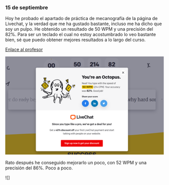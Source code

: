 


### 15 de septiembre

Hoy he probado el apartado de práctica de mecanografía de la página de Livechat, y la verdad que me ha gustado bastante, incluso me ha dicho que soy un pulpo.
He obtenido un resultado de 50 WPM y una precisión del 82%. Para ser un teclado el cual no estoy acostumbrado lo veo bastante bien, sé que puedo obtener mejores resultados a lo largo del curso.

[Enlace al profesor](https://github.com/d-prieto/Inkscape-fresado-y-soldadura/blob/main/Mecanograf%C3%ADa.md#informaci%C3%B3n-sobre-mecanograf%C3%ADa)


![](https://raw.githubusercontent.com/Tabrih/1er-Trimestre/main/Captura%20de%20pantalla%20de%202021-09-15%2012-18-37.png)

Rato después he conseguido mejorarlo un poco, con 52 WPM y una precisión del 86%. Poco a poco.

![]



